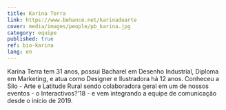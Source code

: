 ```yaml
---
title: Karina Terra
link: https://www.behance.net/karinaduarte
cover: media/images/people/pb_karina.jpg
category: equipe
published: true
ref: bio-karina
lang: en
---
```

Karina Terra tem 31 anos, possui Bacharel em Desenho Industrial, Diploma em Marketing, e atua como Designer e Ilustradora há 12 anos. Conheceu a Silo - Arte e Latitude Rural sendo colaboradora geral em um de nossos eventos - o Interactivos?'18 - e vem integrando a equipe de comunicação desde o início de 2019.